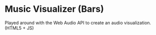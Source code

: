 # Music Visualizer (Bars)
Played around with the Web Audio API to create an audio visualization. (HTML5 + JS)

